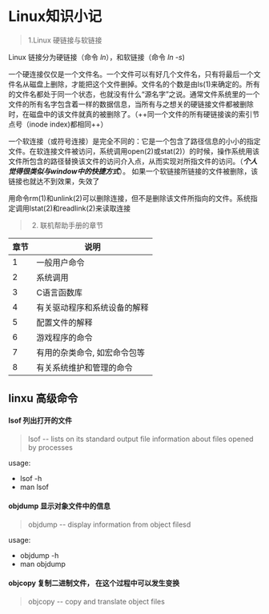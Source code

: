 # Linux知识小记

> 1.Linux 硬链接与软链接

Linux 链接分为硬链接（命令 *ln*），和软链接（命令 *ln -s*)

一个硬连接仅仅是一个文件名。一个文件可以有好几个文件名，只有将最后一个文件名从磁盘上删除，才能把这个文件删掉。文件名的个数是由ls(1)来确定的。所有的文件名都处于同一个状态，也就没有什么“源名字”之说。通常文件系统里的一个文件的所有名字包含着一样的数据信息，当所有与之想关的硬链接文件都被删除时，在磁盘中的该文件就真的被删除了。（++同一个文件的所有硬链接诶的索引节点号（inode index)都相同++）

一个软连接（或符号连接）是完全不同的：它是一个包含了路径信息的小小的指定文件。在软连接文件被访问，系统调用open(2)或stat(2)）的时候，操作系统用该文件所包含的路径替换该文件的访问介入点，从而实现对所指文件的访问。（***个人觉得很类似与window中的快捷方式***）。 如果一个软链接所链接的文件被删除，该链接也就达不到效果，失效了

用命令rm(1)和unlink(2)可以删除连接，但不是删除该文件所指向的文件。系统指定调用lstat(2)和readlink(2)来读取连接

> 2. 联机帮助手册的章节

| 章节  | 说明 |
| ----- | ----- |
| 1     | 一般用户命令 |
| 2     | 系统调用    |
| 3     | C语言函数库  |
| 4     | 有关驱动程序和系统设备的解释 |
| 5     | 配置文件的解释  |
| 6     | 游戏程序的命令 |
| 7     | 有用的杂类命令, 如宏命令包等 |
| 8     | 有关系统维护和管理的命令  |


## linxu 高级命令

#### lsof 列出打开的文件

> lsof -- lists on its standard output file information about files opened by processes

usage:
+ lsof -h
+ man lsof

#### objdump 显示对象文件中的信息

> objdump -- display information from object filesd

usage:
+ objdump -h
+ man objdump

#### objcopy 复制二进制文件， 在这个过程中可以发生变换

> objcopy -- copy and translate object files

